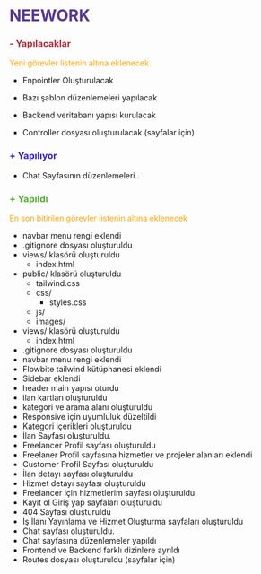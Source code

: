 # <span style="color:#583893">NEEWORK</span>

### <span style="color:#AC2F3C"> - Yapılacaklar </span>

<span style="color:orange"> Yeni görevler listenin altına eklenecek </span>

- Enpointler Oluşturulacak
- Bazı şablon düzenlemeleri yapılacak
- Backend veritabanı yapısı kurulacak

- Controller dosyası oluşturulacak (sayfalar için)

### <span style="color:#321FDE"> + Yapılıyor</span>

- Chat Sayfasının düzenlemeleri..

### <span style="color:#53AC2F"> + Yapıldı</span>

<span style="color:orange"> En son bitirilen görevler listenin altına eklenecek </span>

- navbar menu rengi eklendi
- .gitignore dosyası oluşturuldu
- views/ klasörü oluşturuldu
  - index.html
- public/ klasörü oluşturuldu
  - tailwind.css
  - css/
    - styles.css
  - js/
  - images/
- views/ klasörü oluşturuldu
  - index.html
- .gitignore dosyası oluşturuldu
- navbar menu rengi eklendi
- Flowbite tailwind kütüphanesi eklendi
- Sidebar eklendi
- header main yapısı oturdu
- ilan kartları oluşturuldu
- kategori ve arama alanı oluşturuldu
- Responsive için uyumluluk düzeltildi
- Kategori içerikleri oluşturuldu
- İlan Sayfası oluşturuldu.
- Freelancer Profil sayfası oluşturuldu
- Freelaner Profil sayfasına hizmetler ve projeler alanları eklendi
- Customer Profil Sayfası oluşturuldu
- İlan detayı sayfası oluşturuldu
- Hizmet detayı sayfası oluşturuldu
- Freelancer için hizmetlerim sayfası oluşturuldu
- Kayıt ol Giriş yap sayfaları oluşturuldu
- 404 Sayfası oluşturuldu
- İş İlanı Yayınlama ve Hizmet Oluşturma sayfaları oluşturuldu
- Chat sayfası oluşturuldu.
- Chat sayfasına düzenlemeler yapıldı
- Frontend ve Backend farklı dizinlere ayrıldı
- Routes dosyası oluşturuldu (sayfalar için)
